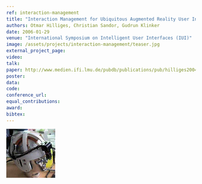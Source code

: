 ```yaml
---
ref: interaction-management
title: "Interaction Management for Ubiquitous Augmented Reality User Interfaces"
authors: Otmar Hilliges, Christian Sandor, Gudrun Klinker
date: 2006-01-29
venue: "International Symposium on Intelligent User Interfaces (IUI)"
image: /assets/projects/interaction-management/teaser.jpg
external_project_page: 
video: 
talk: 
paper: http://www.medien.ifi.lmu.de/pubdb/publications/pub/hilliges2004dipl/hilliges2004dipl.slides.pdf
poster: 
data: 
code: 
conference_url: 
equal_contributions: 
award: 
bibtex: 
---
```


<img class="fullcol" src="/assets/projects/interaction-management/teaser.jpg" alt="Teaser-Picture" />
